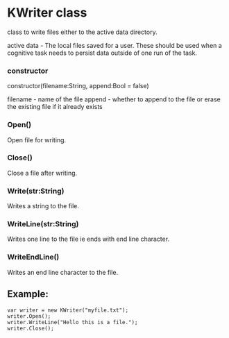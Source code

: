 # KWriter class

class to write files either to the active data directory.

active data - The local files saved for a user. These should be used when a cognitive task needs to persist data outside of one run of the task.

### constructor 

constructor(filename:String, append:Bool = false)

filename - name of the file
append - whether to append to the file or erase the existing file if it already exists

### Open()

Open file for writing.


### Close()

Close a file after writing.

### Write(str:String)

Writes a string to the file.

### WriteLine(str:String)

Writes one line to the file ie ends with end line character.

### WriteEndLine()

Writes an end line character to the file.


## Example:

    var writer = new KWriter("myfile.txt");
    writer.Open();
    writer.WriteLine("Hello this is a file.");
    writer.Close();

